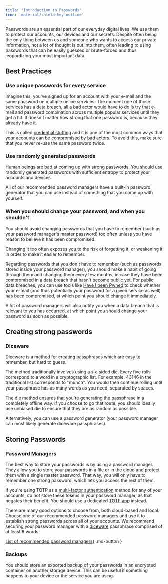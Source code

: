 ```yaml
---
title: "Introduction to Passwords"
icon: 'material/shield-key-outline'
---
```


Passwords are an essential part of our everyday digital lives. We use them to protect our accounts, our devices and our secrets. Despite often being the only thing between us and someone who wants to access our private information, not a lot of thought is put into them, often leading to using passwords that can be easily guessed or brute-forced and thus jeopardizing your most important data.

## Best Practices

### Use unique passwords for every service

Imagine this; you've signed up for an account with your e-mail and the same password on multiple online services. The moment one of those services has a data breach, all a bad actor would have to do is try that e-mail and password combination across multiple popular services until they get a hit. It doesn't matter how strong that one password is, because they already have it.

This is called [credential stuffing](https://en.wikipedia.org/wiki/Credential_stuffing) and it is one of the most common ways that your accounts can be compromised by bad actors. To avoid this, make sure that you never re-use the same password twice.

### Use randomly generated passwords

Human beings are bad at coming up with strong passwords. You should use randomly generated passwords with sufficient entropy to protect your accounts and devices.

All of our recommended password managers have a built-in password generator that you can use instead of something that you come up with yourself.

### When you should change your password, and when you shouldn't

You should avoid changing passwords that you have to remember (such as your password manager's master password) too often unless you have reason to believe it has been compromised.

Changing it too often exposes you to the risk of forgetting it, or weakening it in order to make it easier to remember.

Regarding passwords that you don't have to remember (such as passwords stored inside your password manager), you should make a habit of going through them and changing them every few months, in case they have been compromised in a data breach that hasn't become public yet. For public data breaches, you can use tools like [Have I been Pwned](https://haveibeenpwned.com/) to check whether your e-mail (and thus potentially your password for a given service as well) has been compromised, at which point you should change it immediately.

A lot of password managers will also notify you when a data breach that is relevant to you has occurred, at which point you should change your password as soon as possible.

## Creating strong passwords

### Diceware

Diceware is a method for creating passphrases which are easy to remember, but hard to guess.

The method traditionally involves using a six-sided die. Every five rolls correspond to a word in a cryptographic list. For example, 43146 in the traditional list corresponds to "munch". You would then continue rolling until your passphrase has as many words as you need, separated by spaces.

The die method ensures that you're generating the passphrase in a completely offline way. If you choose to go that route, you should ideally use unbiased die to ensure that they are as random as possible.

Alternatively, you can use a password generator (your password manager can most likely generate diceware passphrases).

## Storing Passwords

### Password Managers

The best way to store your passwords is by using a password manager. They allow you to store your passwords in a file or in the cloud and protect them with a single master password. That way, you will only have to remember one strong password, which lets you access the rest of them.

If you're using TOTP as a [multi-factor authentication](../multi-factor-authentication.md) method for any of your accounts, do not store these tokens in your password manager, as that negates their benefit. You should use a dedicated [TOTP app](../multi-factor-authentication.md/#authenticator-apps) instead.

There are many good options to choose from, both cloud-based and local. Choose one of our recommended password managers and use it to establish strong passwords across all of your accounts. We recommend securing your password manager with a [diceware](#diceware) passphrase comprised of at least 6 words.

[List of recommended password managers](../passwords.md){ .md-button }

### Backups

You should store an exported backup of your passwords in an encrypted container on another storage device. This can be useful if something happens to your device or the service you are using.